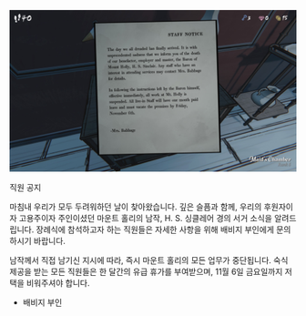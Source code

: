 ![IMG_1857.JPG](images/IMG_1857.JPG)

직원 공지

마침내 우리가 모두 두려워하던 날이 찾아왔습니다.
깊은 슬픔과 함께, 우리의 후원자이자 고용주이자 주인이셨던 마운트 홀리의 남작, H. S. 싱클레어 경의 서거 소식을 알려드립니다.
장례식에 참석하고자 하는 직원들은 자세한 사항을 위해 배비지 부인에게 문의하시기 바랍니다.

남작께서 직접 남기신 지시에 따라, 즉시 마운트 홀리의 모든 업무가 중단됩니다.
숙식 제공을 받는 모든 직원들은 한 달간의 유급 휴가를 부여받으며, 11월 6일 금요일까지 저택을 비워주셔야 합니다.

- 배비지 부인